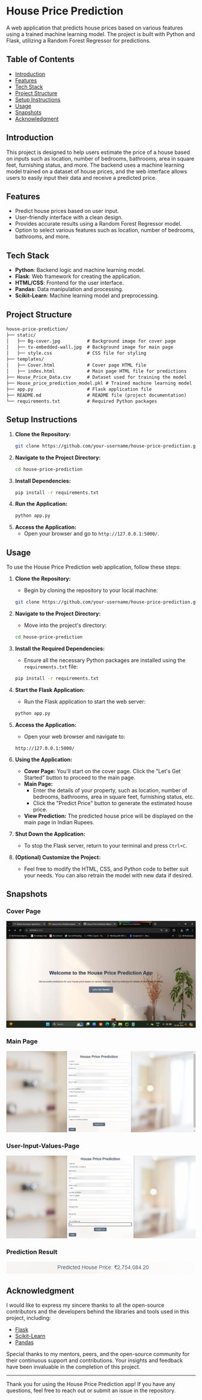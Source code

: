 # House Price Prediction

A web application that predicts house prices based on various features using a trained machine learning model. The project is built with Python and Flask, utilizing a Random Forest Regressor for predictions.

## Table of Contents
- [Introduction](#introduction)
- [Features](#features)
- [Tech Stack](#tech-stack)
- [Project Structure](#project-structure)
- [Setup Instructions](#setup-instructions)
- [Usage](#usage)
- [Snapshots](#snapshots)
- [Acknowledgment](#acknowledgment)

## Introduction

This project is designed to help users estimate the price of a house based on inputs such as location, number of bedrooms, bathrooms, area in square feet, furnishing status, and more. The backend uses a machine learning model trained on a dataset of house prices, and the web interface allows users to easily input their data and receive a predicted price.

## Features

- Predict house prices based on user input.
- User-friendly interface with a clean design.
- Provides accurate results using a Random Forest Regressor model.
- Option to select various features such as location, number of bedrooms, bathrooms, and more.

## Tech Stack

- **Python**: Backend logic and machine learning model.
- **Flask**: Web framework for creating the application.
- **HTML/CSS**: Frontend for the user interface.
- **Pandas**: Data manipulation and processing.
- **Scikit-Learn**: Machine learning model and preprocessing.

## Project Structure

```plaintext
house-price-prediction/
├── static/
│   ├── Bg-cover.jpg          # Background image for cover page
│   ├── tv-embedded-wall.jpg  # Background image for main page
│   ├── style.css             # CSS file for styling
├── templates/
│   ├── Cover.html            # Cover page HTML file
│   ├── index.html            # Main page HTML file for predictions
├── House_Price_Data.csv      # Dataset used for training the model
├── House_price_prediction_model.pkl # Trained machine learning model
├── app.py                    # Flask application file
├── README.md                 # README file (project documentation)
└── requirements.txt          # Required Python packages
```

## Setup Instructions

1. **Clone the Repository:**
    ```bash
    git clone https://github.com/your-username/house-price-prediction.git
    ```
2. **Navigate to the Project Directory:**
    ```bash
    cd house-price-prediction
    ```
3. **Install Dependencies:**
    ```bash
    pip install -r requirements.txt
    ```
4. **Run the Application:**
    ```bash
    python app.py
    ```
5. **Access the Application:**
    - Open your browser and go to `http://127.0.0.1:5000/`.

## Usage

To use the House Price Prediction web application, follow these steps:

1. **Clone the Repository:**
    - Begin by cloning the repository to your local machine:
    ```bash
    git clone https://github.com/your-username/house-price-prediction.git
    ```

2. **Navigate to the Project Directory:**
    - Move into the project's directory:
    ```bash
    cd house-price-prediction
    ```

3. **Install the Required Dependencies:**
    - Ensure all the necessary Python packages are installed using the `requirements.txt` file:
    ```bash
    pip install -r requirements.txt
    ```

4. **Start the Flask Application:**
    - Run the Flask application to start the web server:
    ```bash
    python app.py
    ```

5. **Access the Application:**
    - Open your web browser and navigate to:
    ```plaintext
    http://127.0.0.1:5000/
    ```

6. **Using the Application:**
    - **Cover Page:** You'll start on the cover page. Click the "Let's Get Started" button to proceed to the main page.
    - **Main Page:** 
        - Enter the details of your property, such as location, number of bedrooms, bathrooms, area in square feet, furnishing status, etc.
        - Click the "Predict Price" button to generate the estimated house price.
    - **View Prediction:** The predicted house price will be displayed on the main page in Indian Rupees.

7. **Shut Down the Application:**
    - To stop the Flask server, return to your terminal and press `Ctrl+C`.

8. **(Optional) Customize the Project:**
    - Feel free to modify the HTML, CSS, and Python code to better suit your needs. You can also retrain the model with new data if desired.

## Snapshots

### Cover Page
![Cover Page](./SnapShots/CoverPage.png)

### Main Page
![Main Page](./SnapShots/MainPage.png)

### User-Input-Values-Page
![Main Page](./SnapShots/Features-User-Input.png)

### Prediction Result
![Prediction Result](./SnapShots/Predicted-Price.png)

## Acknowledgment

I would like to express my sincere thanks to all the open-source contributors and the developers behind the libraries and tools used in this project, including:

- [Flask](https://flask.palletsprojects.com/)
- [Scikit-Learn](https://scikit-learn.org/)
- [Pandas](https://pandas.pydata.org/)


Special thanks to my mentors, peers, and the open-source community for their continuous support and contributions. Your insights and feedback have been invaluable in the completion of this project.

---

Thank you for using the House Price Prediction app! If you have any questions, feel free to reach out or submit an issue in the repository.
